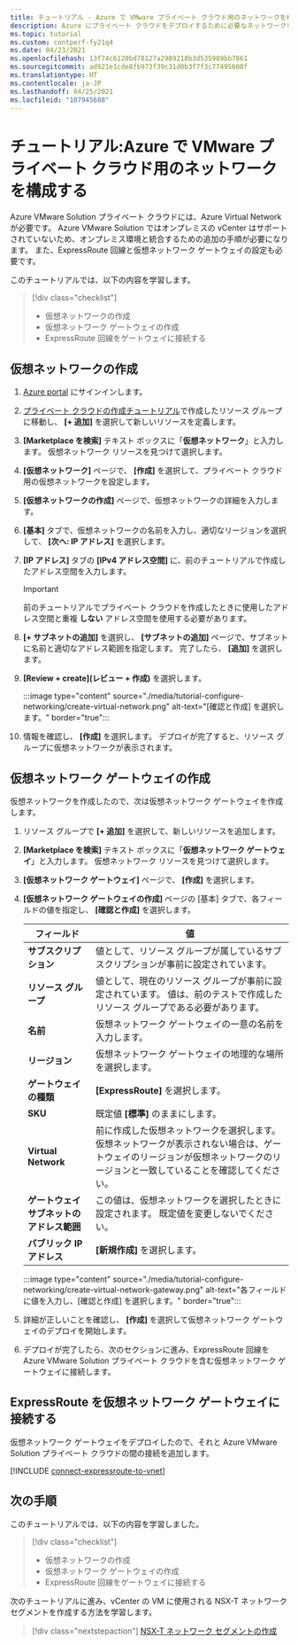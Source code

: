 ```yaml
---
title: チュートリアル - Azure で VMware プライベート クラウド用のネットワークを構成する
description: Azure にプライベート クラウドをデプロイするために必要なネットワークを作成して構成する方法について説明します
ms.topic: tutorial
ms.custom: contperf-fy21q4
ms.date: 04/23/2021
ms.openlocfilehash: 13f74c6120bd78127a2989218b3d535989bb7861
ms.sourcegitcommit: ad921e1cde8fb973f39c31d0b3f7f3c77495600f
ms.translationtype: HT
ms.contentlocale: ja-JP
ms.lasthandoff: 04/25/2021
ms.locfileid: "107945688"
---
```

# <a name="tutorial-configure-networking-for-your-vmware-private-cloud-in-azure"></a>チュートリアル:Azure で VMware プライベート クラウド用のネットワークを構成する

Azure VMware Solution プライベート クラウドには、Azure Virtual Network が必要です。 Azure VMware Solution ではオンプレミスの vCenter はサポートされていないため、オンプレミス環境と統合するための追加の手順が必要になります。 また、ExpressRoute 回線と仮想ネットワーク ゲートウェイの設定も必要です。

このチュートリアルでは、以下の内容を学習します。

> [!div class="checklist"]
> * 仮想ネットワークの作成
> * 仮想ネットワーク ゲートウェイの作成
> * ExpressRoute 回線をゲートウェイに接続する


## <a name="create-a-virtual-network"></a>仮想ネットワークの作成

1. [Azure portal](https://portal.azure.com) にサインインします。

1. [プライベート クラウドの作成チュートリアル](tutorial-create-private-cloud.md)で作成したリソース グループに移動し、 **[+ 追加]** を選択して新しいリソースを定義します。 

1. **[Marketplace を検索]** テキスト ボックスに「**仮想ネットワーク**」と入力します。 仮想ネットワーク リソースを見つけて選択します。

1. **[仮想ネットワーク]** ページで、 **[作成]** を選択して、プライベート クラウド用の仮想ネットワークを設定します。

1. **[仮想ネットワークの作成]** ページで、仮想ネットワークの詳細を入力します。

1. **[基本]** タブで、仮想ネットワークの名前を入力し、適切なリージョンを選択して、 **[次へ: IP アドレス]** を選択します。

1. **[IP アドレス]** タブの **[IPv4 アドレス空間]** に、前のチュートリアルで作成したアドレス空間を入力します。

   > [!IMPORTANT]
   > 前のチュートリアルでプライベート クラウドを作成したときに使用したアドレス空間と重複 **しない** アドレス空間を使用する必要があります。

1. **[+ サブネットの追加]** を選択し、 **[サブネットの追加]** ページで、サブネットに名前と適切なアドレス範囲を指定します。 完了したら、 **[追加]** を選択します。

1. **[Review + create]\(レビュー + 作成\)** を選択します。

   :::image type="content" source="./media/tutorial-configure-networking/create-virtual-network.png" alt-text="[確認と作成] を選択します。" border="true":::

1. 情報を確認し、 **[作成]** を選択します。 デプロイが完了すると、リソース グループに仮想ネットワークが表示されます。

## <a name="create-a-virtual-network-gateway"></a>仮想ネットワーク ゲートウェイの作成

仮想ネットワークを作成したので、次は仮想ネットワーク ゲートウェイを作成します。

1. リソース グループで **[+ 追加]** を選択して、新しいリソースを追加します。

1. **[Marketplace を検索]** テキスト ボックスに「**仮想ネットワーク ゲートウェイ**」と入力します。 仮想ネットワーク リソースを見つけて選択します。

1. **[仮想ネットワーク ゲートウェイ]** ページで、 **[作成]** を選択します。

1. **[仮想ネットワーク ゲートウェイの作成]** ページの [基本] タブで、各フィールドの値を指定し、 **[確認と作成]** を選択します。 

   | フィールド | 値 |
   | --- | --- |
   | **サブスクリプション** | 値として、リソース グループが属しているサブスクリプションが事前に設定されています。 |
   | **リソース グループ** | 値として、現在のリソース グループが事前に設定されています。 値は、前のテストで作成したリソース グループである必要があります。 |
   | **名前** | 仮想ネットワーク ゲートウェイの一意の名前を入力します。 |
   | **リージョン** | 仮想ネットワーク ゲートウェイの地理的な場所を選択します。 |
   | **ゲートウェイの種類** | **[ExpressRoute]** を選択します。 |
   | **SKU** | 既定値 **[標準]** のままにします。 |
   | **Virtual Network** | 前に作成した仮想ネットワークを選択します。 仮想ネットワークが表示されない場合は、ゲートウェイのリージョンが仮想ネットワークのリージョンと一致していることを確認してください。 |
   | **ゲートウェイ サブネットのアドレス範囲** | この値は、仮想ネットワークを選択したときに設定されます。 既定値を変更しないでください。 |
   | **パブリック IP アドレス** | **[新規作成]** を選択します。 |

   :::image type="content" source="./media/tutorial-configure-networking/create-virtual-network-gateway.png" alt-text="各フィールドに値を入力し、[確認と作成] を選択します。" border="true":::

1. 詳細が正しいことを確認し、 **[作成]** を選択して仮想ネットワーク ゲートウェイのデプロイを開始します。 
1. デプロイが完了したら、次のセクションに進み、ExpressRoute 回線を Azure VMware Solution プライベート クラウドを含む仮想ネットワーク ゲートウェイに接続します。

## <a name="connect-expressroute-to-the-virtual-network-gateway"></a>ExpressRoute を仮想ネットワーク ゲートウェイに接続する

仮想ネットワーク ゲートウェイをデプロイしたので、それと Azure VMware Solution プライベート クラウドの間の接続を追加します。

[!INCLUDE [connect-expressroute-to-vnet](includes/connect-expressroute-vnet.md)]


## <a name="next-steps"></a>次の手順

このチュートリアルでは、以下の内容を学習しました。

> [!div class="checklist"]
> * 仮想ネットワークの作成
> * 仮想ネットワーク ゲートウェイの作成
> * ExpressRoute 回線をゲートウェイに接続する


次のチュートリアルに進み、vCenter の VM に使用される NSX-T ネットワーク セグメントを作成する方法を学習します。

> [!div class="nextstepaction"]
> [NSX-T ネットワーク セグメントの作成](tutorial-nsx-t-network-segment.md)
